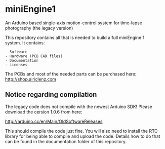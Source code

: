 # miniEngine1
An Arduino based single-axis motion-control system for time-lapse photography (the legacy version)

This repository contains all that is needed to build a full miniEngine 1 system. It contains:

	- Software
	- Hardware (PCB CAD files)
	- Documentation
	- Licenses
	
The PCBs and most of the needed parts can be purchased here: http://shop.airiclenz.com  

Notice regarding compilation
----------------------------

The legacy code does not compile with the newest Arduino SDK! Please download the cersion 1.0.6 from here: 

http://arduino.cc/en/Main/OldSoftwareReleases

This should compile the code just fine. You will also need to install the RTC library for being able to compile and upload the code. Details how to do that can be found in the documentation folder of this repository. 
